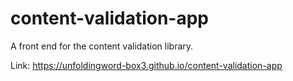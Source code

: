 # content-validation-app
A front end for the content validation library.

Link: https://unfoldingword-box3.github.io/content-validation-app 
